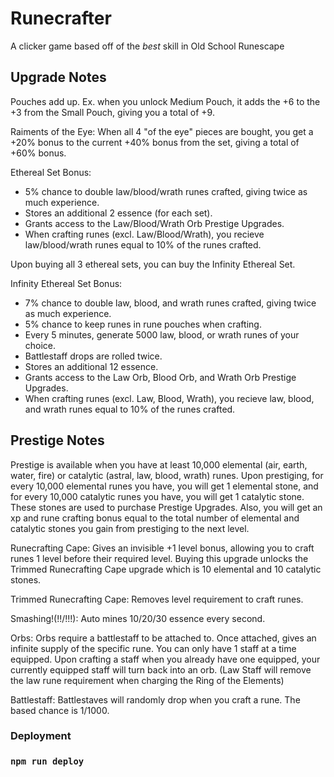 # Runecrafter

A clicker game based off of the *best* skill in Old School Runescape

## Upgrade Notes

Pouches add up. Ex. when you unlock Medium Pouch, it adds the +6 to the +3 from the Small Pouch, giving you a total of +9.

Raiments of the Eye: When all 4 "of the eye" pieces are bought, you get a +20% bonus to the current +40% bonus from the set, giving a total of +60% bonus.

Ethereal Set Bonus:
  - 5% chance to double law/blood/wrath runes crafted, giving twice as much experience.
  - Stores an additional 2 essence (for each set).
  - Grants access to the Law/Blood/Wrath Orb Prestige Upgrades.
  - When crafting runes (excl. Law/Blood/Wrath), you recieve law/blood/wrath runes equal to 10% of the runes crafted.
  
Upon buying all 3 ethereal sets, you can buy the Infinity Ethereal Set.

Infinity Ethereal Set Bonus:
  - 7% chance to double law, blood, and wrath runes crafted, giving twice as much experience.
  - 5% chance to keep runes in rune pouches when crafting.
  - Every 5 minutes, generate 5000 law, blood, or wrath runes of your choice.
  - Battlestaff drops are rolled twice.
  - Stores an additional 12 essence.
  - Grants access to the Law Orb, Blood Orb, and Wrath Orb Prestige Upgrades.
  - When crafting runes (excl. Law, Blood, Wrath), you recieve law, blood, and wrath runes equal to 10% of the runes crafted.

## Prestige Notes

Prestige is available when you have at least 10,000 elemental (air, earth, water, fire) or catalytic (astral, law, blood, wrath) runes. Upon prestiging, for every 10,000 elemental runes you have, you will get 1 elemental stone, and for every 10,000 catalytic runes you have, you will get 1 catalytic stone. These stones are used to purchase Prestige Upgrades. Also, you will get an xp and rune crafting bonus equal to the total number of elemental and catalytic stones you gain from prestiging to the next level.

Runecrafting Cape: Gives an invisible +1 level bonus, allowing you to craft runes 1 level before their required level. Buying this upgrade unlocks the Trimmed Runecrafting Cape upgrade which is 10 elemental and 10 catalytic stones.

Trimmed Runecrafting Cape: Removes level requirement to craft runes.

Smashing!(!!/!!!): Auto mines 10/20/30 essence every second.

Orbs: Orbs require a battlestaff to be attached to. Once attached, gives an infinite supply of the specific rune. You can only have 1 staff at a time equipped. Upon crafting a staff when you already have one equipped, your currently equipped staff will turn back into an orb. (Law Staff will remove the law rune requirement when charging the Ring of the Elements)

Battlestaff: Battlestaves will randomly drop when you craft a rune. The based chance is 1/1000.

### Deployment

### `npm run deploy`
